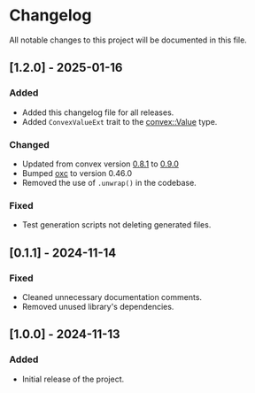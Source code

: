 # Changelog

All notable changes to this project will be documented in this file.

[//]: # (## [Unreleased])

[//]: # (### Added)

[//]: # (- Description of new features or changes.)

[//]: # ()
[//]: # (### Changed)

[//]: # (- Description of changes to existing features.)

[//]: # ()
[//]: # (### Fixed)

[//]: # (- Description of bug fixes.)

## [1.2.0] - 2025-01-16
### Added
- Added this changelog file for all releases.
- Added `ConvexValueExt` trait to the [convex::Value](https://docs.rs/convex/0.9.0/convex/enum.Value.html) type.

### Changed
- Updated from convex version [0.8.1](https://docs.rs/convex/0.8.1/convex/index.html) to [0.9.0](https://docs.rs/convex/0.9.0/convex/index.html)
- Bumped [oxc](https://oxc.rs) to version 0.46.0
- Removed the use of `.unwrap()` in the codebase.

### Fixed
- Test generation scripts not deleting generated files.

## [0.1.1] - 2024-11-14
### Fixed
- Cleaned unnecessary documentation comments.
- Removed unused library's dependencies.

## [1.0.0] - 2024-11-13
### Added
- Initial release of the project.

